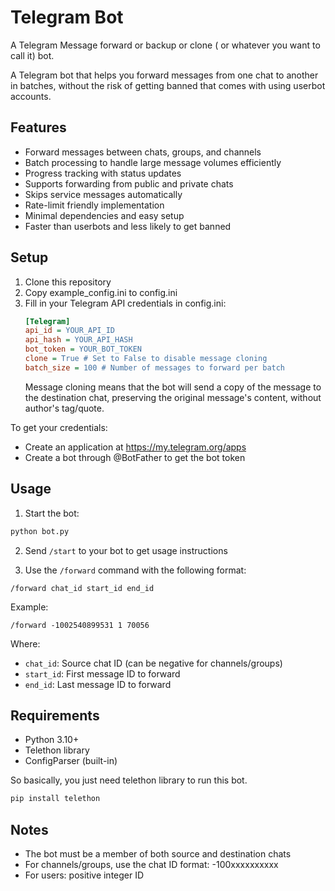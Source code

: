 # Telegram Bot

A Telegram Message forward or backup or clone ( or whatever you want to call it) bot.

A Telegram bot that helps you forward messages from one chat to another in batches, without the risk of getting banned that comes with using userbot accounts.


## Features

- Forward messages between chats, groups, and channels
- Batch processing to handle large message volumes efficiently
- Progress tracking with status updates
- Supports forwarding from public and private chats
- Skips service messages automatically
- Rate-limit friendly implementation
- Minimal dependencies and easy setup
- Faster than userbots and less likely to get banned

## Setup

1. Clone this repository
2. Copy example_config.ini to config.ini
3. Fill in your Telegram API credentials in config.ini:
   ```ini
   [Telegram]
   api_id = YOUR_API_ID
   api_hash = YOUR_API_HASH
   bot_token = YOUR_BOT_TOKEN
   clone = True # Set to False to disable message cloning
   batch_size = 100 # Number of messages to forward per batch
   ```
   Message cloning means that the bot will send a copy of the message to the destination chat, preserving the original message's content, without author's tag/quote.

To get your credentials:
- Create an application at https://my.telegram.org/apps
- Create a bot through @BotFather to get the bot token

## Usage

1. Start the bot:
```sh
python bot.py
```

2. Send `/start` to your bot to get usage instructions

3. Use the `/forward` command with the following format:
```
/forward chat_id start_id end_id
```
Example:
```
/forward -1002540899531 1 70056
```

Where:
- `chat_id`: Source chat ID (can be negative for channels/groups)
- `start_id`: First message ID to forward
- `end_id`: Last message ID to forward

## Requirements

- Python 3.10+
- Telethon library
- ConfigParser (built-in)

So basically, you just need telethon library to run this bot.

```sh
pip install telethon
```

## Notes

- The bot must be a member of both source and destination chats
- For channels/groups, use the chat ID format: -100xxxxxxxxxx
- For users: positive integer ID